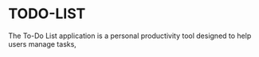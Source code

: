 # TODO-LIST
The To-Do List application is a personal productivity tool designed to help users manage tasks, 
